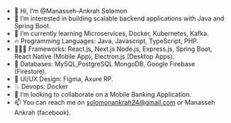 - 👋 Hi, I’m @Manasseh-Ankrah Solomon
- 👀 I’m interested in building scalable backend applications with Java and Spring Boot.
- 🌱 I’m currently learning Microservices, Docker, Kubernetes, Kafka.
- 🔥 Programming Languages: Java, Javascript, TypeScript, PHP.
- 👨🏽‍💻 Frameworks: React.js, Next.js Node.js, Express.js, Spring Boot, React Native (Mobile App), Electron.js (Desktop Apps).
- 💯 Databases: MySQL,PostgreSQL MongoDB, Google Firebase (Firestore).
- 💛 UI/UX Design: Figma, Axure RP.
- 💥 Devops: Docker
- 💞️ I’m looking to collaborate on a Mobile Banking Application.
- 📫 You can reach me on solomonankrah24@gmail.com or Manasseh Ankrah (facebook).

<!---
Manasseh-Ankrah/Manasseh-Ankrah is a ✨ special ✨ repository because its `README.md` (this file) appears on your GitHub profile.
You can click the Preview link to take a look at your changes.
--->
